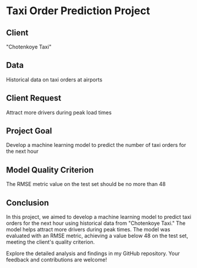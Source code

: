 # Taxi Order Prediction Project

## Client
"Chotenkoye Taxi"

## Data
Historical data on taxi orders at airports

## Client Request
Attract more drivers during peak load times

## Project Goal
Develop a machine learning model to predict the number of taxi orders for the next hour

## Model Quality Criterion
The RMSE metric value on the test set should be no more than 48

## Conclusion

In this project, we aimed to develop a machine learning model to predict taxi orders for the next hour using historical data from "Chotenkoye Taxi." The model helps attract more drivers during peak times. The model was evaluated with an RMSE metric, achieving a value below 48 on the test set, meeting the client's quality criterion.

Explore the detailed analysis and findings in my GitHub repository. Your feedback and contributions are welcome!
